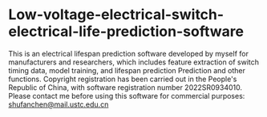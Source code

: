 # Low-voltage-electrical-switch-electrical-life-prediction-software
This is an electrical lifespan prediction software developed by myself for manufacturers and researchers, which includes feature extraction of switch timing data, model training, and lifespan prediction
Prediction and other functions. Copyright registration has been carried out in the People's Republic of China, with software registration number 2022SR0934010. Please contact me before using this software for commercial purposes: shufanchen@mail.ustc.edu.cn

